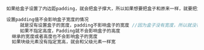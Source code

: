 ```javascript
如果给盒子设置了内边距padding，就会把盒子撑大，所以如果想要把盒子和原来一样，就要把盒子的宽度减小内边距的宽度
```

```javascript
设置padding值不会影响盒子宽度的情况
     就是没有设置盒子的宽度，padding不影响盒子的宽度 //因为盒子没有宽度，所以就没有影响
     如果不指定高度，Padding就不会影响盒子的高度
  继承的宽度或者高度也不会影响盒子的宽度
  如果块级元素没有指定宽高，就会和父级元素一样宽
```

